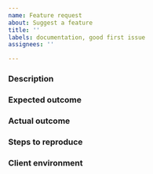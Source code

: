 ```yaml
---
name: Feature request
about: Suggest a feature
title: ''
labels: documentation, good first issue
assignees: ''

---
```


<!-- Any section or subsection that is not applicable should simply be removed -->

<!-- Problem/feature description including what needs to be implemented -->
### Description

<!-- Provided the benefits of implementing this issue -->
### Expected outcome


<!-- The following sections are applicable only to defects -->
### Actual outcome 

<!-- Carefully enumerate the steps to reproduce the defect -->
### Steps to reproduce

<!-- Describe the environment where the defect was observed (e.g., OS, browser version) -->
### Client environment
